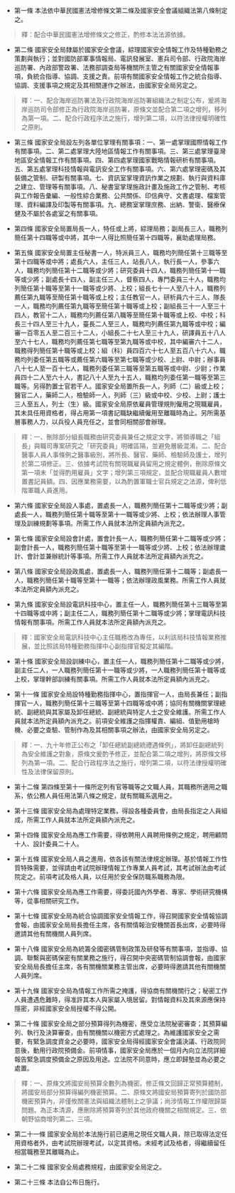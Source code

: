 * 第一條 本法依中華民國憲法增修條文第二條及國家安全會議組織法第八條制定之。

> 釋：配合中華民國憲法增修條文之修正，酌修本法法源依據。

* 第二條 國家安全局隸屬於國家安全會議，綜理國家安全情報工作及特種勤務之策劃與執行；並對國防部軍事情報局、電訊發展室、憲兵司令部、行政院海岸巡防署、內政部警政署、法務部調查局等機關所主管之有關國家安全情報事項，負統合指導、協調、支援之責。前項有關國家安全情報工作之統合指導、協調、支援事項之規定及其相關運作之辦法，由國家安全局另定之。

> 釋：一、配合海岸巡防署法及行政院海岸巡防署組織法之制定公布，爰將海岸巡防司令部修正為行政院海岸巡防署，原條文並配合第二項之增列，移列為第一項。二、配合行政程序法之施行，增列第二項，以符法律授權明確性之原則。

* 第三條 國家安全局設左列各單位掌理有關事項：一、第一處掌理國際情報工作有關事項。二、第二處掌理大陸地區情報工作有關事項。三、第三處掌理臺灣地區安全情報工作有關事項。四、第四處掌理國家戰略情報研析有關事項。五、第五處掌理科技情報與電訊安全工作有關事項。六、第六處掌理密碼及其裝備之管制、研製有關事項。七、資訊室掌理資訊作業之規劃、執行與資料庫之建立、管理等有關事項。八、秘書室掌理施政計畫及施政工作之管制、考核與工作報告彙編、一般性綜合業務、公共關係、印信典守、文書處理、檔案管理、資料編譯及印製等有關事項。九、總務室掌理庶務、出納、警衛、醫療保健及不屬於各處室之有關事項。

* 第四條 國家安全局置局長一人，特任或上將，綜理局務；副局長三人，職務列簡任第十四職等或中將，其中一人得比照簡任第十四職等，襄助處理局務。

* 第五條 國家安全局置主任秘書一人，特派員三人，職務均列簡任第十三職等至第十四職等或中將；處長六人，主任三人，站長八人，執行長一人，參事六人，職務均列簡任第十二職等或少將；研究委員十四人，職務列簡任第十一職等或少將；副處長十四人，副主任三人，督察四人，專門委員三十人，職務均列簡任第十職等至第十一職等或少將、上校；組長七十一人至八十人，職務列薦任第九職等至簡任第十職等或上校；主任教官一人，研析員六十三人，隊長一人，職務均列薦任第九職等至簡任第十職等或上校；副組長三十一人至三十四人，教官十二人，職務均列薦任第八職等至簡任第十職等或上校、中校；科長三十四人至三十九人，臺長二人至三人，職務均列薦任第九職等或中校；編審一百零五人至二百三十二人，小組長二十七人至三十九人，研譯員五十八人至六十七人，職務均列薦任第七職等至第九職等或中校，其中編審六十二人，職務得列簡任第十職等或上校；組（科）員四百六十七人至五百八十六人，職務均列委任第五職等或薦任第六職等至第七職等或少校、上尉、中尉；辦事員八十七人至一百十七人，職務列委任第三職等至第五職等或中尉、少尉；作業員四十二人至六十人，書記八十人至九十五人，職務均列委任第一職等至第三職等。另得酌置士官若干人。國家安全局置所長一人，列師（二）級或上校；醫官二人，藥師二人，檢驗師一人，列師（三）級或中校、少校、上尉；護士三人至五人，列士（生）級。國家安全局原依雇員管理規則僱用之現職雇員，其未具任用資格者，得占用第一項書記職缺繼續僱用至離職時為止。另所需基層事務人力，以兵役人員充任之，並會同相關部會辦理。

> 釋：一、刪除部分組長職務由研究委員兼任之規定文字，將領導職之「組長」與職司專案研究之「研究委員」明確區隔，並避免層級混淆。二、配合醫事人員人事條例之醫事級別，將所長、醫官、藥師、檢驗師及護士，增列於第二項修正。三、依據考試院有關現職雇員留用之規定體例，刪除原條文第一項末「並得酌用雇員」文字；增列第三項規定，並配合現職雇員人數增置書記員額。四、因應業務需要，以為酌置軍職士官兵規定之法源，俾利低階軍職人員進用。

* 第六條 國家安全局設人事處，置處長一人，職務列簡任第十二職等或少將；副處長一人，職務列簡任第十職等至第十一職等或少將、上校；依法辦理人事管理及訓練規劃等事項。所需工作人員就本法所定員額內派充之。

* 第七條 國家安全局設會計處，置會計長一人，職務列簡任第十二職等或少將；副會計長一人，職務列簡任第十職等至第十一職等或少將、上校；依法辦理歲計、會計並兼辦統計等事項。所需工作人員就本法所定員額內派充之。

* 第八條 國家安全局設政風處，置處長一人，職務列簡任第十二職等；副處長一人，職務列簡任第十職等至第十一職等；依法辦理政風業務。所需工作人員就本法所定員額內派充之。

* 第九條 國家安全局設電訊科技中心，置主任一人，職務列簡任第十三職等至第十四職等或中將；副主任二人，職務列簡任第十二職等或少將；掌理電訊科技情報有關事項。所需工作人員就本法所定員額內派充之。

> 釋：國家安全局電訊科技中心主任職務改為專任，以利該局科技情報業務推展，並比照該局特種勤務指揮中心副指揮官擬定其編階。

* 第十條 國家安全局設訓練中心，置主任一人，職務列簡任第十二職等或少將，副主任二人，一人職務列簡任第十一職等或少將，一人職務列簡任第十職等或上校，掌理幹部訓練有關事項。所需工作人員就本法所定員額內派充之。

* 第十一條 國家安全局設特種勤務指揮中心，置指揮官一人，由局長兼任；副指揮官一人，職務列簡任第十三職等至第十四職等或中將；協同有關機關掌理總統、副總統與其家屬及卸任總統、副總統與特定人士之安全維護。所需工作人員就本法所定員額內派充之。前項安全維護之指揮權責、編組、值勤用槍時機、必要之查驗、管制作為及其相關事項之辦法，由國家安全局另定之。

> 釋：一、九十年修正公布之「卸任總統副總統禮遇條例」，將卸任副總統列為安全維護之對象，原條文爰酌予修正，並配合第二項之增列，將原條文移列為第一項。二、配合行政程序法之施行，增列第二項，以符法律授權明確性及法律保留原則。

* 第十二條 第四條至第十一條所定列有官等職等之文職人員，其職務所適用之職系，依公務人員任用法第八條之規定，就有關職系選用之。

* 第十三條 國家安全局為處理特定業務，得設各種委員會，由局長指定之人員組成，所需工作人員就本法所定員額內派充之。

* 第十四條 國家安全局為應工作需要，得依聘用人員聘用條例之規定，聘用顧問十人、設計委員二十人。

* 第十五條 國家安全局人員之進用，依各該有關法律規定辦理。基於情報工作性質特殊需要，並得請由考試院辦理情報工作專業人員考試，其考試辦法由考試院定之。前項考試及格人員，以任用於安全保防職系職務為限。

* 第十六條 國家安全局為應工作需要，得委託國內外學者、專家、學術研究機構等，從事相關研究工作。

* 第十七條 國家安全局為統合協調國家安全情報工作，得召開國家安全情報協調會報，由國家安全局局長擔任主席，各有關情報治安機關首長出席，必要時得邀請其他有關機關人員列席。

* 第十八條 國家安全局為統籌全國密碼管制政策及研發等有關事項，並指導、協調、聯繫與密碼保密有關業務之施行，得召開中央密碼管制協調會報，由國家安全局局長擔任主席，各有關機關業務主管出席，必要時得邀請其他有關機關人員列席。

* 第十九條 國家安全局為情報工作所需之掩護，得協商有關機關行之；秘密工作人員遭遇危難時，得准許其本人與家屬入境居留。對情報資料及其來源應保持隱密，非經國家安全局授權不得公開。

* 第二十條 國家安全局之部分預算得列為機密，應受立法院秘密審查；其預算編列、執行及決算審查，由有關機關以機密方式處理之。為維護國家安全之需要，有緊急調度資金之必要時，國家安全局得經國家安全會議決議、行政院同意後，動用行政院預備金。前項情事，國家安全局應於一個月內向立法院詳細報告緊急調度預備金之原因及用途。立法院不同意時，應立即歸墊並為必要之處置。

> 釋：一、原條文將國安局預算全數列為機密。修正條文回歸正常預算體制，將國安局部分預算得編列機密預算。二、原條文將國安局預算寄列於國防部機密預算內，非僅攸關憲法與組織法體制上之爭議；尚涉情報工作權限歸屬問題。為正本清源，應刪除將預算寄列於其他政府機關之相關規定。三、依朝野協商增列第二、三項。

* 第二十一條 國家安全局於本法施行前已遴用之現任文職人員，除已取得法定任用資格者外，由考試院辦理考試，以定其資格。未經考試及格者，得繼續留任相當職務至其離職為止。

* 第二十二條 國家安全局處務規程，由國家安全局定之。

* 第二十三條 本法自公布日施行。

